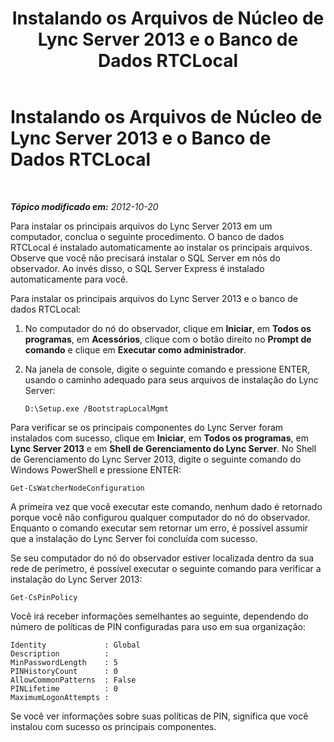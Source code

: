 ﻿---
title: Instalando os Arquivos de Núcleo de Lync Server 2013 e o Banco de Dados RTCLocal
TOCTitle: Instalando os Arquivos de Núcleo de Lync Server 2013 e o Banco de Dados RTCLocal
ms:assetid: 206f0c1d-40f7-45b6-aa62-88aaef6cf7f6
ms:mtpsurl: https://technet.microsoft.com/pt-br/library/JJ204734(v=OCS.15)
ms:contentKeyID: 49306116
ms.date: 05/19/2016
mtps_version: v=OCS.15
ms.translationtype: HT
---

# Instalando os Arquivos de Núcleo de Lync Server 2013 e o Banco de Dados RTCLocal

 

_**Tópico modificado em:** 2012-10-20_

Para instalar os principais arquivos do Lync Server 2013 em um computador, conclua o seguinte procedimento. O banco de dados RTCLocal é instalado automaticamente ao instalar os principais arquivos. Observe que você não precisará instalar o SQL Server em nós do observador. Ao invés disso, o SQL Server Express é instalado automaticamente para você.

Para instalar os principais arquivos do Lync Server 2013 e o banco de dados RTCLocal:

1.  No computador do nó do observador, clique em **Iniciar**, em **Todos os programas**, em **Acessórios**, clique com o botão direito no **Prompt de comando** e clique em **Executar como administrador**.

2.  Na janela de console, digite o seguinte comando e pressione ENTER, usando o caminho adequado para seus arquivos de instalação do Lync Server:
    
        D:\Setup.exe /BootstrapLocalMgmt

Para verificar se os principais componentes do Lync Server foram instalados com sucesso, clique em **Iniciar**, em **Todos os programas**, em **Lync Server 2013** e em **Shell de Gerenciamento do Lync Server**. No Shell de Gerenciamento do Lync Server 2013, digite o seguinte comando do Windows PowerShell e pressione ENTER:

    Get-CsWatcherNodeConfiguration

A primeira vez que você executar este comando, nenhum dado é retornado porque você não configurou qualquer computador do nó do observador. Enquanto o comando executar sem retornar um erro, é possível assumir que a instalação do Lync Server foi concluída com sucesso.

Se seu computador do nó do observador estiver localizada dentro da sua rede de perímetro, é possível executar o seguinte comando para verificar a instalação do Lync Server 2013:

    Get-CsPinPolicy

Você irá receber informações semelhantes ao seguinte, dependendo do número de políticas de PIN configuradas para uso em sua organização:

    Identity             : Global
    Description          :
    MinPasswordLength    : 5
    PINHistoryCount      : 0
    AllowCommonPatterns  : False
    PINLifetime          : 0
    MaximumLogonAttempts :

Se você ver informações sobre suas políticas de PIN, significa que você instalou com sucesso os principais componentes.

